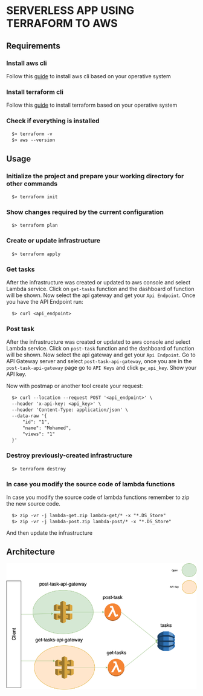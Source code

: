 # SERVERLESS APP USING TERRAFORM TO AWS

## Requirements

### Install aws cli
Follow this [guide](https://docs.aws.amazon.com/cli/latest/userguide/getting-started-install.html) to install aws cli based on your operative system
### Install terraform cli
Follow this [guide](https://learn.hashicorp.com/tutorials/terraform/install-cli?in=terraform/aws-get-started) to install terraform based on your operative system

### Check if everything is installed
```console
  $> terraform -v
  $> aws --version
```

## Usage
### Initialize the project and prepare your working directory for other commands
```console
  $> terraform init
```
### Show changes required by the current configuration
```console
  $> terraform plan
```
### Create or update infrastructure
```console
  $> terraform apply
```

### Get tasks
After the infrastructure was created or updated to aws console and select Lambda service.
Click on `get-tasks` function and the dashboard of function will be shown.
Now select the api gateway and get your `Api Endpoint`.
Once you have the API Endpoint run:
```console
  $> curl <api_endpoint>
```

### Post task
After the infrastructure was created or updated to aws console and select Lambda service.
Click on `post-task` function and the dashboard of function will be shown.
Now select the api gateway and get your `Api Endpoint`.
Go to API Gateway server and select `post-task-api-gateway`, once you are in the `post-task-api-gateway` page go to `API Keys` and click `gw_api_key`. 
Show your API key.

Now with postmap or another tool create your request:

```console
  $> curl --location --request POST '<api_endpoint>' \
  --header 'x-api-key: <api_key>' \
  --header 'Content-Type: application/json' \
  --data-raw '{
      "id": "1",
      "name": "Mohamed",
      "views": "1"
  }'
```

### Destroy previously-created infrastructure
```console
  $> terraform destroy
```
### In case you modify the source code of lambda functions
In case you modify the source code of lambda functions remember to zip the new source code.
```console
  $> zip -vr -j lambda-get.zip lambda-get/* -x "*.DS_Store"
  $> zip -vr -j lambda-post.zip lambda-post/* -x "*.DS_Store"
```
And then update the infrastructure

## Architecture

![Serverless architecture](/images/serveless.drawio.png)